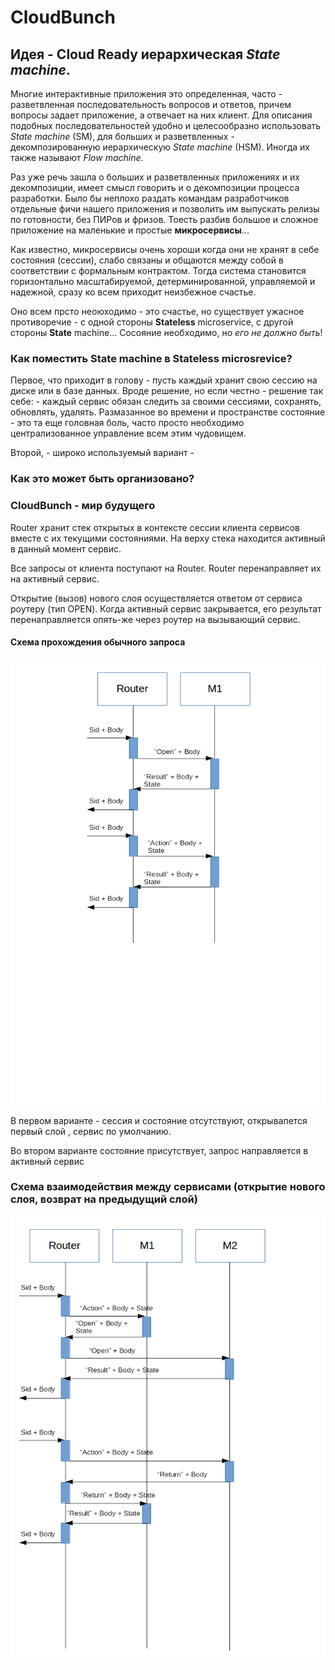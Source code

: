 # CloudBunch

## Идея - Cloud Ready иерархическая *State machine*.

Многие интерактивные приложения это 
определенная, часто - разветвленная последовательность 
вопросов и ответов, 
причем вопросы задает приложение, а отвечает на них 
клиент. Для описания подобных последовательностей
удобно и целесообразно использовать *State machine* (SM), 
для больших и разветвленных - декомпозированную иерархическую 
*State machine* (HSM). Иногда их также называют *Flow machine*.

Раз уже речь зашла о больших и разветвленных приложениях и их 
декомпозиции, имеет смысл говорить и о декомпозиции процесса 
разработки. Было бы неплохо раздать командам разработчиков 
отдельные фичи нашего приложения и позволить им выпускать релизы по
готовности, без ПИРов и фризов. Тоесть разбив большое и сложное
приложение на маленькие и простые <b>микросервисы</b>...

Как известно, микросервисы очень хороши когда они не хранят в себе 
состояния (сессии), слабо связаны и общаются между собой в соответствии с 
формальным контрактом. Тогда система становится горизонтально 
масштабируемой, детерминированной, управляемой и надежной, сразу ко всем 
приходит неизбежное счастье.

Оно всем прсто неоюходимо - это счастье, но существует ужасное противоречие -
с одной стороны <b>Stateless</b> microservice, с другой стороны <b>State</b> machine...
Сосояние необходимо, но *его не должно быть*!

### Как поместить State machine в Stateless microsrevice?
Первое, что приходит в голову - пусть каждый хранит свою сессию на диске или в базе данных. Вроде решение,
но если честно - решение так себе: - каждый сервис обязан следить за своими сессиями, сохранять,
обновлять, удалять. Размазанное во времени и пространстве состояние - это та еще головная боль,
часто просто необходимо централизованное управление всем этим чудовищем.

Второй, - широко используемый вариант - 


### Как это может быть организовано?


### CloudBunch - мир будущего

Router хранит стек открытых в контексте сессии 
клиента сервисов вместе с их текущими состояниями. 
На верху стека находится активный в данный момент 
сервис.

Все запросы от клиента поступают на Router. Router перенаправляет их на активный сервис.

Открытие (вызов) нового слоя осуществляется ответом от сервиса роутеру (тип OPEN). 
Когда активный сервис закрывается, его результат перенаправляется опять-же через роутер на вызывающий сервис. 

#### Схема прохождения обычного запроса

<img src="schema1.png">

В первом варианте - сессия и состояние отсутствуют, открывапется первый слой , сервис по умолчанию.

Во втором варианте состояние присутствует, запрос направляется в активный сервис

### Схема взаимодействия между сервисами (открытие нового слоя, возврат на предыдущий слой)

<img src="schema2.png">